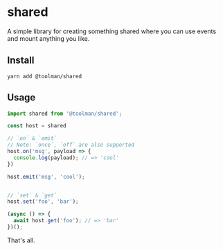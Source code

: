 # shared

A simple library for creating something shared where you can use events and mount anything you like.

## Install

```
yarn add @toolman/shared
```

## Usage

```js
import shared from '@toolman/shared';

const host = shared

// `on` & `emit`
// Note: `once`, `off` are also supported 
host.on('msg', payload => {
  console.log(payload); // => 'cool'
})

host.emit('msg', 'cool');


// `set` & `get`
host.set('foo', 'bar');

(async () => {
  await host.get('foo'); // => 'bar'
})();
```

That's all.
